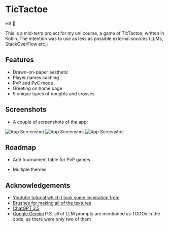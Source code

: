 
# TicTactoe

Hi! 👋

This is a mid-term project for my uni course, a game of TicTactoe, written in Kotlin. The intention was to use as less as possible external sources (LLMs, StackOverFlow etc.)


## Features

- Drawn-on-paper aesthetic
- Player names caching
- PvP and PvC mode
- Greeting on home page
- 5 unique types of noughts and crosses



## Screenshots

 - A couple of screenshots of the app:
   
![App Screenshot](https://cdn.glitch.global/618b33cd-41f5-4be3-8770-c16eb7fe8c46/ttt_home_input.png?v=1709751476034)
![App Screenshot](https://cdn.glitch.global/618b33cd-41f5-4be3-8770-c16eb7fe8c46/ttt_pvp_input.png?v=1709751547547)
![App Screenshot](https://cdn.glitch.global/618b33cd-41f5-4be3-8770-c16eb7fe8c46/ttt_win.png?v=1709751653718)


## Roadmap

- Add tournament table for PvP games

- Multiple themes



## Acknowledgements

 - [Youtube tutorial which I took some inspiration from](https://github.com/matiassingers/awesome-readme)
 - [Brushes for making all of the textures](https://eilert-janssen.gumroad.com/l/BOTW)
 - [ChatGPT 3.5](https://chat.openai.com)
 - [Google Gemini](https://gemini.google.com)
 P.S. all of LLM prompts are mentioned as TODOs in the code, as there were only two of them

